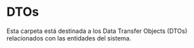 # DTOs

Esta carpeta está destinada a los Data Transfer Objects (DTOs) relacionados con las entidades del sistema. 